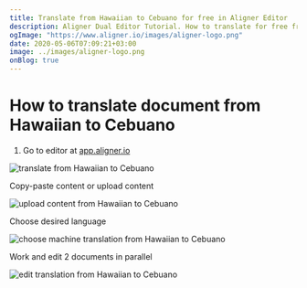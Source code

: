 ```yaml
---
title: Translate from Hawaiian to Cebuano for free in Aligner Editor
description: Aligner Dual Editor Tutorial. How to translate for free from Hawaiian to Cebuano. Aligner is multilingual document management platform. 
ogImage: "https://www.aligner.io/images/aligner-logo.png"
date: 2020-05-06T07:09:21+03:00
image: ../images/aligner-logo.png
onBlog: true
---
```


# How to translate document from Hawaiian to Cebuano

1. Go to editor at [app.aligner.io](https://app.aligner.io "Aligner App web page")

![translate from Hawaiian to Cebuano](../aligner-blank-editor.png "translate from Hawaiian to Cebuano")

Copy-paste content or upload content

![upload content from Hawaiian to Cebuano](../aligner-uploaded-document.png "upload content from Hawaiian to Cebuano")

Choose desired language

![choose machine translation from Hawaiian to Cebuano](../aligner-language-dropdown.png "choose machine translation from Hawaiian to Cebuano")

Work and edit 2 documents in parallel

![edit translation from Hawaiian to Cebuano](../aligner-double-sitded-editor.png "edit translation from Hawaiian to Cebuano")

